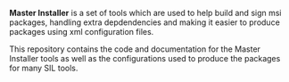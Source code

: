 **Master Installer** is a set of tools which are used to help build and sign msi packages, handling extra depdendencies and making it easier to produce packages using xml configuration files.

This repository contains the code and documentation for the Master Installer tools as well as the configurations used to produce the packages for many SIL tools.

